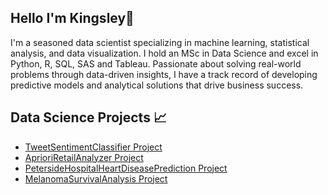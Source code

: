 ## Hello I'm Kingsley👔


I'm a seasoned data scientist specializing in machine learning, statistical analysis, and data visualization. I hold an MSc in Data Science and excel in Python, R, SQL, SAS and Tableau. Passionate about solving real-world problems through data-driven insights, I have a track record of developing predictive models and analytical solutions that drive business success. 


## Data Science Projects 📈
- [TweetSentimentClassifier Project](#TweetSentimentClassifier-project)
- [AprioriRetailAnalyzer Project](#AprioriRetailAnalyzer-project)
- [PetersideHospitalHeartDiseasePrediction Project](#PetersideHospitalHeartDiseasePrediction-project)
- [MelanomaSurvivalAnalysis Project](#MelanomaSurvivalAnalysis-project)





